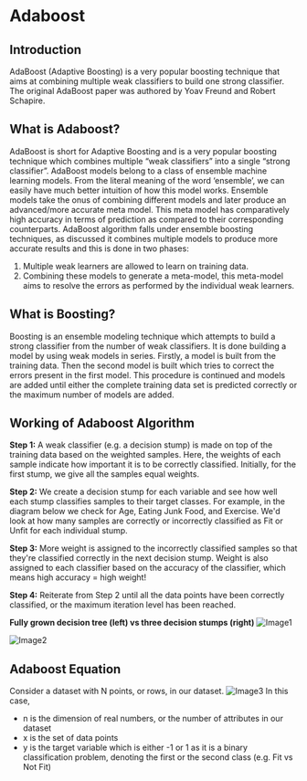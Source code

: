# Adaboost

## Introduction
AdaBoost (Adaptive Boosting) is a very popular boosting technique that aims at combining multiple weak classifiers to build one strong classifier. The original AdaBoost paper was authored by Yoav Freund and Robert Schapire.

## What is Adaboost?
AdaBoost is short for Adaptive Boosting and is a very popular boosting technique which combines multiple “weak classifiers” into a single “strong classifier”. AdaBoost models belong to a class of ensemble machine learning models. From the literal meaning of the word ‘ensemble’, we can easily have much better intuition of how this model works. Ensemble models take the onus of combining different models and later produce an advanced/more accurate meta model. This meta model has comparatively high accuracy in terms of prediction as compared to their corresponding counterparts.
AdaBoost algorithm falls under ensemble boosting techniques, as discussed it combines multiple models to produce more accurate results and this is done in two phases:
<ol type="1">
  <li> Multiple weak learners are allowed to learn on training data. </li>
  <li> Combining these models to generate a meta-model, this meta-model aims to resolve the errors as performed by the individual weak learners. </li>
</ol>

## What is Boosting?
Boosting is an ensemble modeling technique which attempts to build a strong classifier from the number of weak classifiers. It is done building a model by using weak models in series. Firstly, a model is built from the training data. Then the second model is built which tries to correct the errors present in the first model. This procedure is continued and models are added until either the complete training data set is predicted correctly or the maximum number of models are added.

## Working of Adaboost Algorithm
**Step 1:** A weak classifier (e.g. a decision stump) is made on top of the training data based on the weighted samples. Here, the weights of each sample indicate how important it is to be correctly classified. Initially, for the first stump, we give all the samples equal weights.

**Step 2:** We create a decision stump for each variable and see how well each stump classifies samples to their target classes. For example, in the diagram below we check for Age, Eating Junk Food, and Exercise. We'd look at how many samples are correctly or incorrectly classified as Fit or Unfit for each individual stump.

**Step 3:** More weight is assigned to the incorrectly classified samples so that they're classified correctly in the next decision stump. Weight is also assigned to each classifier based on the accuracy of the classifier, which means high accuracy = high weight!

**Step 4:** Reiterate from Step 2 until all the data points have been correctly classified, or the maximum iteration level has been reached.

**Fully grown decision tree (left) vs three decision stumps (right)**
![Image1](https://lh3.googleusercontent.com/kpQjxgGIxnSnMm495bDs0OZf4rE08E58PV1wwK9q10b_pL5AtKkRcY0OY5Hc_NFY0aW6iRQYAQDKuueEwnOfcEz9_IYyO-Ej-HwAqoFS_rQ779mP5HTHPKCy4x-lBmr33dd-Nw)

![Image2](https://blog.paperspace.com/content/images/2019/12/WhatsApp-Image-2019-12-30-at-11.55.02-AM.jpeg)

## Adaboost Equation
Consider a dataset with N points, or rows, in our dataset.
![Image3](https://blog.paperspace.com/content/images/2019/11/image-50.png)
In this case,
- n is the dimension of real numbers, or the number of attributes in our dataset
- x is the set of data points
- y is the target variable which is either -1 or 1 as it is a binary classification problem, denoting the first or the second class (e.g. Fit vs Not Fit)
